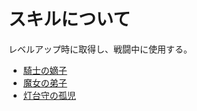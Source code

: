 # スキルについて

レベルアップ時に取得し、戦闘中に使用する。

- [騎士の嫡子](./knight.md)
- [魔女の弟子](./witch.md)
- [灯台守の孤児](./keeper.md)
